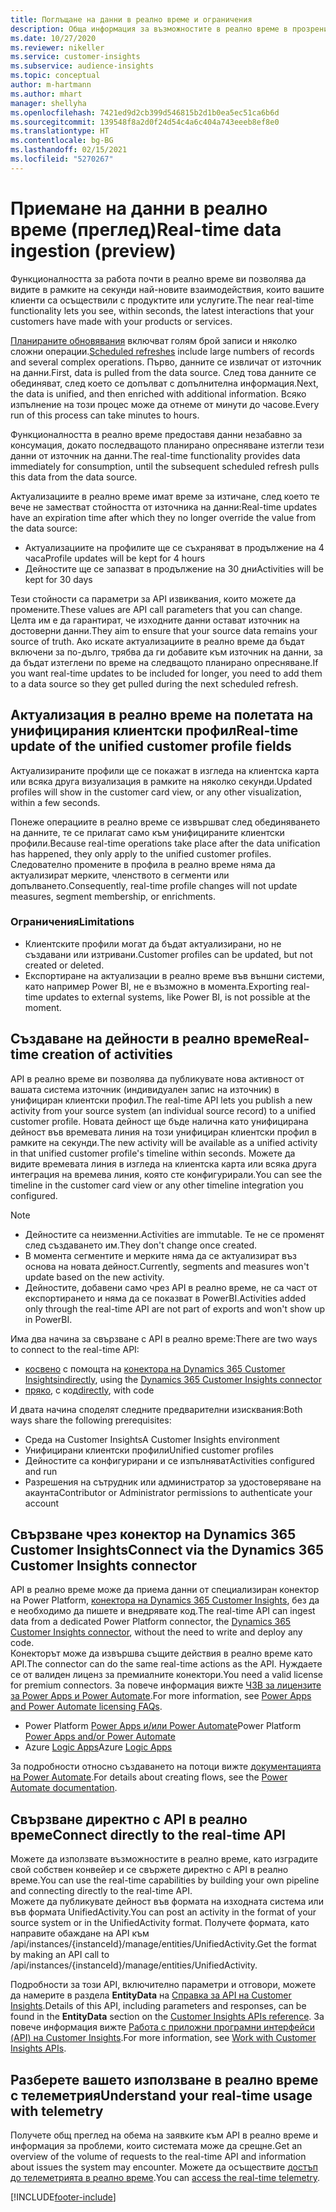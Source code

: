 ```yaml
---
title: Поглъщане на данни в реално време и ограничения
description: Обща информация за възможностите в реално време в прозренията на аудиторията.
ms.date: 10/27/2020
ms.reviewer: nikeller
ms.service: customer-insights
ms.subservice: audience-insights
ms.topic: conceptual
author: m-hartmann
ms.author: mhart
manager: shellyha
ms.openlocfilehash: 7421ed9d2cb399d546815b2d1b0ea5ec51ca6b6d
ms.sourcegitcommit: 139548f8a2d0f24d54c4a6c404a743eeeb8ef8e0
ms.translationtype: HT
ms.contentlocale: bg-BG
ms.lasthandoff: 02/15/2021
ms.locfileid: "5270267"
---
```

# <a name="real-time-data-ingestion-preview"></a><span data-ttu-id="92592-103">Приемане на данни в реално време (преглед)</span><span class="sxs-lookup"><span data-stu-id="92592-103">Real-time data ingestion (preview)</span></span>

<span data-ttu-id="92592-104">Функционалността за работа почти в реално време ви позволява да видите в рамките на секунди най-новите взаимодействия, които вашите клиенти са осъществили с продуктите или услугите.</span><span class="sxs-lookup"><span data-stu-id="92592-104">The near real-time functionality lets you see, within seconds, the latest interactions that your customers have made with your products or services.</span></span>

<span data-ttu-id="92592-105">[Планираните обновявания](system.md#schedule-tab) включват голям брой записи и няколко сложни операции.</span><span class="sxs-lookup"><span data-stu-id="92592-105">[Scheduled refreshes](system.md#schedule-tab) include large numbers of records and several complex operations.</span></span> <span data-ttu-id="92592-106">Първо, данните се извличат от източник на данни.</span><span class="sxs-lookup"><span data-stu-id="92592-106">First, data is pulled from the data source.</span></span> <span data-ttu-id="92592-107">След това данните се обединяват, след което се допълват с допълнителна информация.</span><span class="sxs-lookup"><span data-stu-id="92592-107">Next, the data is unified, and then enriched with additional information.</span></span> <span data-ttu-id="92592-108">Всяко изпълнение на този процес може да отнеме от минути до часове.</span><span class="sxs-lookup"><span data-stu-id="92592-108">Every run of this process can take minutes to hours.</span></span>

<span data-ttu-id="92592-109">Функционалността в реално време предоставя данни незабавно за консумация, докато последващото планирано опресняване изтегли тези данни от източник на данни.</span><span class="sxs-lookup"><span data-stu-id="92592-109">The real-time functionality provides data immediately for consumption, until the subsequent scheduled refresh pulls this data from the data source.</span></span>

<span data-ttu-id="92592-110">Актуализациите в реално време имат време за изтичане, след което те вече не заместват стойността от източника на данни:</span><span class="sxs-lookup"><span data-stu-id="92592-110">Real-time updates have an expiration time after which they no longer override the value from the data source:</span></span>

- <span data-ttu-id="92592-111">Актуализациите на профилите ще се съхраняват в продължение на 4 часа</span><span class="sxs-lookup"><span data-stu-id="92592-111">Profile updates will be kept for 4 hours</span></span>
- <span data-ttu-id="92592-112">Дейностите ще се запазват в продължение на 30 дни</span><span class="sxs-lookup"><span data-stu-id="92592-112">Activities will be kept for 30 days</span></span>

<span data-ttu-id="92592-113">Тези стойности са параметри за API извиквания, които можете да промените.</span><span class="sxs-lookup"><span data-stu-id="92592-113">These values are API call parameters that you can change.</span></span> <span data-ttu-id="92592-114">Целта им е да гарантират, че изходните данни остават източник на достоверни данни.</span><span class="sxs-lookup"><span data-stu-id="92592-114">They aim to ensure that your source data remains your source of truth.</span></span> <span data-ttu-id="92592-115">Ако искате актуализациите в реално време да бъдат включени за по-дълго, трябва да ги добавите към източник на данни, за да бъдат изтеглени по време на следващото планирано опресняване.</span><span class="sxs-lookup"><span data-stu-id="92592-115">If you want real-time updates to be included for longer, you need to add them to a data source so they get pulled during the next scheduled refresh.</span></span>

## <a name="real-time-update-of-the-unified-customer-profile-fields"></a><span data-ttu-id="92592-116">Актуализация в реално време на полетата на унифицирания клиентски профил</span><span class="sxs-lookup"><span data-stu-id="92592-116">Real-time update of the unified customer profile fields</span></span>

<span data-ttu-id="92592-117">Актуализираните профили ще се покажат в изгледа на клиентска карта или всяка друга визуализация в рамките на няколко секунди.</span><span class="sxs-lookup"><span data-stu-id="92592-117">Updated profiles will show in the customer card view, or any other visualization, within a few seconds.</span></span>

<span data-ttu-id="92592-118">Понеже операциите в реално време се извършват след обединяването на данните, те се прилагат само към унифицираните клиентски профили.</span><span class="sxs-lookup"><span data-stu-id="92592-118">Because real-time operations take place after the data unification has happened, they only apply to the unified customer profiles.</span></span> <span data-ttu-id="92592-119">Следователно промените в профила в реално време няма да актуализират мерките, членството в сегменти или допълването.</span><span class="sxs-lookup"><span data-stu-id="92592-119">Consequently, real-time profile changes will not update measures, segment membership, or enrichments.</span></span>

### <a name="limitations"></a><span data-ttu-id="92592-120">Ограничения</span><span class="sxs-lookup"><span data-stu-id="92592-120">Limitations</span></span>

- <span data-ttu-id="92592-121">Клиентските профили могат да бъдат актуализирани, но не създавани или изтривани.</span><span class="sxs-lookup"><span data-stu-id="92592-121">Customer profiles can be updated, but not created or deleted.</span></span>
- <span data-ttu-id="92592-122">Експортиране на актуализации в реално време във външни системи, като например Power BI, не е възможно в момента.</span><span class="sxs-lookup"><span data-stu-id="92592-122">Exporting real-time updates to external systems, like Power BI, is not possible at the moment.</span></span>

## <a name="real-time-creation-of-activities"></a><span data-ttu-id="92592-123">Създаване на дейности в реално време</span><span class="sxs-lookup"><span data-stu-id="92592-123">Real-time creation of activities</span></span>

<span data-ttu-id="92592-124">API в реално време ви позволява да публикувате нова активност от вашата система източник (индивидуален запис на източник) в унифициран клиентски профил.</span><span class="sxs-lookup"><span data-stu-id="92592-124">The real-time API lets you publish a new activity from your source system (an individual source record) to a unified customer profile.</span></span> <span data-ttu-id="92592-125">Новата дейност ще бъде налична като унифицирана дейност във времевата линия на този унифициран клиентски профил в рамките на секунди.</span><span class="sxs-lookup"><span data-stu-id="92592-125">The new activity will be available as a unified activity in that unified customer profile's timeline within seconds.</span></span> <span data-ttu-id="92592-126">Можете да видите времевата линия в изгледа на клиентска карта или всяка друга интеграция на времева линия, която сте конфигурирали.</span><span class="sxs-lookup"><span data-stu-id="92592-126">You can see the timeline in the customer card view or any other timeline integration you configured.</span></span>

> [!NOTE]
>
> - <span data-ttu-id="92592-127">Дейностите са неизменни.</span><span class="sxs-lookup"><span data-stu-id="92592-127">Activities are immutable.</span></span> <span data-ttu-id="92592-128">Те не се променят след създаването им.</span><span class="sxs-lookup"><span data-stu-id="92592-128">They don't change once created.</span></span>
> - <span data-ttu-id="92592-129">В момента сегментите и мерките няма да се актуализират въз основа на новата дейност.</span><span class="sxs-lookup"><span data-stu-id="92592-129">Currently, segments and measures won't update based on the new activity.</span></span>
> - <span data-ttu-id="92592-130">Дейностите, добавени само чрез API в реално време, не са част от експортирането и няма да се показват в PowerBI.</span><span class="sxs-lookup"><span data-stu-id="92592-130">Activities added only through the real-time API are not part of exports and won't show up in PowerBI.</span></span>

<span data-ttu-id="92592-131">Има два начина за свързване с API в реално време:</span><span class="sxs-lookup"><span data-stu-id="92592-131">There are two ways to connect to the real-time API:</span></span>

- <span data-ttu-id="92592-132">[косвено](#connect-via-the-dynamics-365-customer-insights-connector) с помощта на [конектора на Dynamics 365 Customer Insights](https://docs.microsoft.com/connectors/customerinsights/)</span><span class="sxs-lookup"><span data-stu-id="92592-132">[indirectly](#connect-via-the-dynamics-365-customer-insights-connector), using the [Dynamics 365 Customer Insights connector](https://docs.microsoft.com/connectors/customerinsights/)</span></span>
- <span data-ttu-id="92592-133">[пряко](#connect-directly-to-the-real-time-api), с код</span><span class="sxs-lookup"><span data-stu-id="92592-133">[directly](#connect-directly-to-the-real-time-api), with code</span></span>

<span data-ttu-id="92592-134">И двата начина споделят следните предварителни изисквания:</span><span class="sxs-lookup"><span data-stu-id="92592-134">Both ways share the following prerequisites:</span></span>

- <span data-ttu-id="92592-135">Среда на Customer Insights</span><span class="sxs-lookup"><span data-stu-id="92592-135">A Customer Insights environment</span></span>
- <span data-ttu-id="92592-136">Унифицирани клиентски профили</span><span class="sxs-lookup"><span data-stu-id="92592-136">Unified customer profiles</span></span>
- <span data-ttu-id="92592-137">Дейностите са конфигурирани и се изпълняват</span><span class="sxs-lookup"><span data-stu-id="92592-137">Activities configured and run</span></span>
- <span data-ttu-id="92592-138">Разрешения на сътрудник или администратор за удостоверяване на акаунта</span><span class="sxs-lookup"><span data-stu-id="92592-138">Contributor or Administrator permissions to authenticate your account</span></span>

## <a name="connect-via-the-dynamics-365-customer-insights-connector"></a><span data-ttu-id="92592-139">Свързване чрез конектор на Dynamics 365 Customer Insights</span><span class="sxs-lookup"><span data-stu-id="92592-139">Connect via the Dynamics 365 Customer Insights connector</span></span>

<span data-ttu-id="92592-140">API в реално време може да приема данни от специализиран конектор на Power Platform, [конектора на Dynamics 365 Customer Insights](https://docs.microsoft.com/connectors/customerinsights/), без да е необходимо да пишете и внедрявате код.</span><span class="sxs-lookup"><span data-stu-id="92592-140">The real-time API can ingest data from a dedicated Power Platform connector, the [Dynamics 365 Customer Insights connector](https://docs.microsoft.com/connectors/customerinsights/), without the need to write and deploy any code.</span></span>    
<span data-ttu-id="92592-141">Конекторът може да извършва същите действия в реално време като API.</span><span class="sxs-lookup"><span data-stu-id="92592-141">The connector can do the same real-time actions as the API.</span></span> <span data-ttu-id="92592-142">Нуждаете се от валиден лиценз за премиалните конектори.</span><span class="sxs-lookup"><span data-stu-id="92592-142">You need a valid license for premium connectors.</span></span> <span data-ttu-id="92592-143">За повече информация вижте [ЧЗВ за лицензите за Power Apps и Power Automate](https://docs.microsoft.com/power-platform/admin/powerapps-flow-licensing-faq).</span><span class="sxs-lookup"><span data-stu-id="92592-143">For more information, see [Power Apps and Power Automate licensing FAQs](https://docs.microsoft.com/power-platform/admin/powerapps-flow-licensing-faq).</span></span>

- <span data-ttu-id="92592-144">Power Platform [Power Apps и/или Power Automate](https://docs.microsoft.com/connectors/)</span><span class="sxs-lookup"><span data-stu-id="92592-144">Power Platform [Power Apps and/or Power Automate](https://docs.microsoft.com/connectors/)</span></span>
- <span data-ttu-id="92592-145">Azure [Logic Apps](https://docs.microsoft.com/azure/connectors/apis-list)</span><span class="sxs-lookup"><span data-stu-id="92592-145">Azure [Logic Apps](https://docs.microsoft.com/azure/connectors/apis-list)</span></span>

<span data-ttu-id="92592-146">За подробности относно създаването на потоци вижте [документацията на Power Automate](https://docs.microsoft.com/power-automate/).</span><span class="sxs-lookup"><span data-stu-id="92592-146">For details about creating flows, see the [Power Automate documentation](https://docs.microsoft.com/power-automate/).</span></span>

## <a name="connect-directly-to-the-real-time-api"></a><span data-ttu-id="92592-147">Свързване директно с API в реално време</span><span class="sxs-lookup"><span data-stu-id="92592-147">Connect directly to the real-time API</span></span>

<span data-ttu-id="92592-148">Можете да използвате възможностите в реално време, като изградите свой собствен конвейер и се свържете директно с API в реално време.</span><span class="sxs-lookup"><span data-stu-id="92592-148">You can use the real-time capabilities by building your own pipeline and connecting directly to the real-time API.</span></span>    
<span data-ttu-id="92592-149">Можете да публикувате дейност във формата на изходната система или във формата UnifiedActivity.</span><span class="sxs-lookup"><span data-stu-id="92592-149">You can post an activity in the format of your source system or in the UnifiedActivity format.</span></span> <span data-ttu-id="92592-150">Получете формата, като направите обаждане на API към /api/instances/{instanceId}/manage/entities/UnifiedActivity.</span><span class="sxs-lookup"><span data-stu-id="92592-150">Get the format by making an API call to /api/instances/{instanceId}/manage/entities/UnifiedActivity.</span></span>

<span data-ttu-id="92592-151">Подробности за този API, включително параметри и отговори, можете да намерите в раздела **EntityData** на [Справка за API на Customer Insights](https://developer.ci.ai.dynamics.com/api-details#api=CustomerInsights).</span><span class="sxs-lookup"><span data-stu-id="92592-151">Details of this API, including parameters and responses, can be found in the **EntityData** section on the [Customer Insights APIs reference](https://developer.ci.ai.dynamics.com/api-details#api=CustomerInsights).</span></span> <span data-ttu-id="92592-152">За повече информация вижте [Работа с приложни програмни интерфейси (API) на Customer Insights](apis.md).</span><span class="sxs-lookup"><span data-stu-id="92592-152">For more information, see [Work with Customer Insights APIs](apis.md).</span></span>

## <a name="understand-your-real-time-usage-with-telemetry"></a><span data-ttu-id="92592-153">Разберете вашето използване в реално време с телеметрия</span><span class="sxs-lookup"><span data-stu-id="92592-153">Understand your real-time usage with telemetry</span></span>

<span data-ttu-id="92592-154">Получете общ преглед на обема на заявките към API в реално време и информация за проблеми, които системата може да срещне.</span><span class="sxs-lookup"><span data-stu-id="92592-154">Get an overview of the volume of requests to the real-time API and information about issues the system may encounter.</span></span> <span data-ttu-id="92592-155">Можете да осъществите [достъп до телеметрията в реално време](system.md#api-usage-tab).</span><span class="sxs-lookup"><span data-stu-id="92592-155">You can [access the real-time telemetry](system.md#api-usage-tab).</span></span> 


[!INCLUDE[footer-include](../includes/footer-banner.md)]